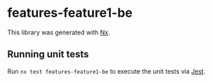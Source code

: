 # features-feature1-be

This library was generated with [Nx](https://nx.dev).

## Running unit tests

Run `nx test features-feature1-be` to execute the unit tests via [Jest](https://jestjs.io).
